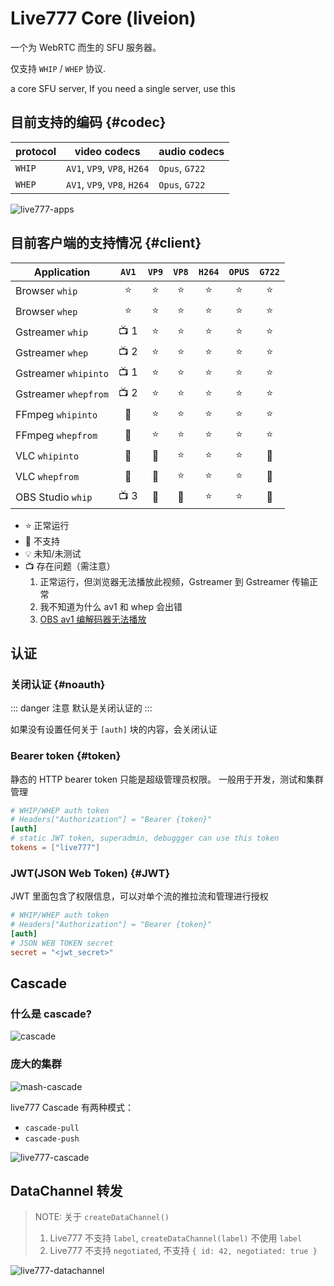 # Live777 Core (liveion)

一个为 WebRTC 而生的 SFU 服务器。

仅支持 `WHIP` / `WHEP` 协议.

a core SFU server, If you need a single server, use this

## 目前支持的编码 {#codec}

| protocol | video codecs                | audio codecs   |
| -------- | --------------------------- | -------------- |
| `WHIP`   | `AV1`, `VP9`, `VP8`, `H264` | `Opus`, `G722` |
| `WHEP`   | `AV1`, `VP9`, `VP8`, `H264` | `Opus`, `G722` |

![live777-apps](/live777-apps.excalidraw.svg)

## 目前客户端的支持情况 {#client}

Application          | `AV1`  | `VP9`  | `VP8`  | `H264` | `OPUS` | `G722` |
------------------   | :----: | :----: | :----: | :----: | :----: | :----: |
Browser `whip`       | :star: | :star: | :star: | :star: | :star: | :star: |
Browser `whep`       | :star: | :star: | :star: | :star: | :star: | :star: |
Gstreamer `whip`     | :tv: 1 | :star: | :star: | :star: | :star: | :star: |
Gstreamer `whep`     | :tv: 2 | :star: | :star: | :star: | :star: | :star: |
Gstreamer `whipinto` | :tv: 1 | :star: | :star: | :star: | :star: | :star: |
Gstreamer `whepfrom` | :tv: 2 | :star: | :star: | :star: | :star: | :star: |
FFmpeg `whipinto`    | :shit: | :star: | :star: | :star: | :star: | :star: |
FFmpeg `whepfrom`    | :shit: | :star: | :star: | :star: | :star: | :star: |
VLC `whipinto`       | :shit: | :shit: | :star: | :star: | :star: | :shit: |
VLC `whepfrom`       | :shit: | :shit: | :star: | :star: | :star: | :shit: |
OBS Studio `whip`    | :tv: 3 | :shit: | :shit: | :star: | :star: | :shit: |

- :star: 正常运行
- :shit: 不支持
- :bulb: 未知/未测试​​
- :tv: 存在问题（需注意）
  1. 正常运行，但浏览器无法播放此视频，Gstreamer 到 Gstreamer 传输正常
  2. 我不知道为什么 av1 和 whep 会出错
  3. [OBS av1 编解码器无法播放](https://github.com/binbat/live777/issues/169)

## 认证

### 关闭认证 {#noauth}

::: danger 注意
默认是关闭认证的
:::

如果没有设置任何关于 `[auth]` 块的内容，会关闭认证

### Bearer token {#token}

静态的 HTTP bearer token 只能是超级管理员权限。
一般用于开发，测试和集群管理

```toml
# WHIP/WHEP auth token
# Headers["Authorization"] = "Bearer {token}"
[auth]
# static JWT token, superadmin, debuggger can use this token
tokens = ["live777"]
```

### JWT(JSON Web Token) {#JWT}

JWT 里面包含了权限信息，可以对单个流的推拉流和管理进行授权

```toml
# WHIP/WHEP auth token
# Headers["Authorization"] = "Bearer {token}"
[auth]
# JSON WEB TOKEN secret
secret = "<jwt_secret>"
```

## Cascade

### 什么是 cascade?

![cascade](/cascade.excalidraw.svg)

### 庞大的集群

![mash-cascade](/mash-cascade.excalidraw.svg)

live777 Cascade 有两种模式：
- `cascade-pull`
- `cascade-push`

![live777-cascade](/live777-cascade.excalidraw.svg)

## DataChannel 转发

> NOTE: 关于 `createDataChannel()`
> 1. Live777 不支持 `label`, `createDataChannel(label)` 不使用 `label` 
> 2. Live777 不支持 `negotiated`, 不支持 `{ id: 42, negotiated: true }` 

![live777-datachannel](/live777-datachannel.excalidraw.svg)

